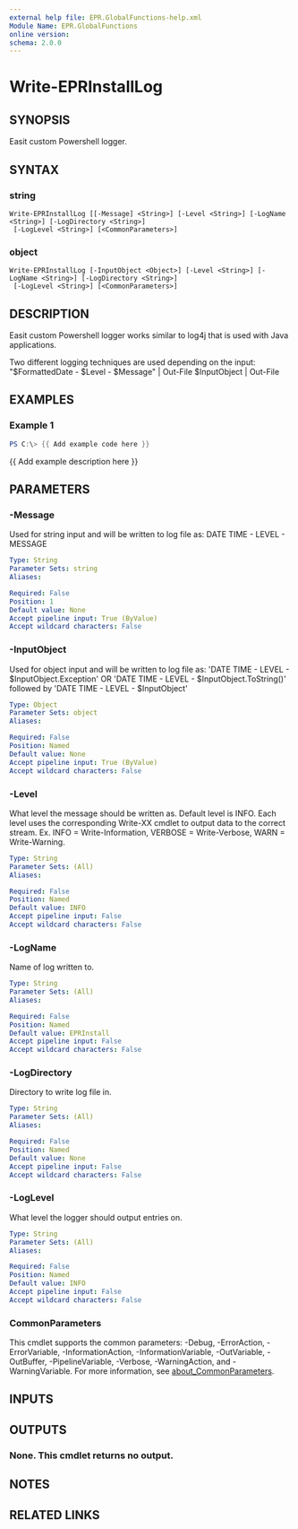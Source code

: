 ```yaml
---
external help file: EPR.GlobalFunctions-help.xml
Module Name: EPR.GlobalFunctions
online version:
schema: 2.0.0
---
```


# Write-EPRInstallLog

## SYNOPSIS
Easit custom Powershell logger.

## SYNTAX

### string
```
Write-EPRInstallLog [[-Message] <String>] [-Level <String>] [-LogName <String>] [-LogDirectory <String>]
 [-LogLevel <String>] [<CommonParameters>]
```

### object
```
Write-EPRInstallLog [-InputObject <Object>] [-Level <String>] [-LogName <String>] [-LogDirectory <String>]
 [-LogLevel <String>] [<CommonParameters>]
```

## DESCRIPTION
Easit custom Powershell logger works similar to log4j that is used with Java applications.

Two different logging techniques are used depending on the input:
"$FormattedDate - $Level - $Message" | Out-File
$InputObject | Out-File

## EXAMPLES

### Example 1
```powershell
PS C:\> {{ Add example code here }}
```

{{ Add example description here }}

## PARAMETERS

### -Message
Used for string input and will be written to log file as: DATE TIME - LEVEL - MESSAGE

```yaml
Type: String
Parameter Sets: string
Aliases:

Required: False
Position: 1
Default value: None
Accept pipeline input: True (ByValue)
Accept wildcard characters: False
```

### -InputObject
Used for object input and will be written to log file as: 'DATE TIME - LEVEL - $InputObject.Exception' OR 'DATE TIME - LEVEL - $InputObject.ToString()' followed by 'DATE TIME - LEVEL - $InputObject'

```yaml
Type: Object
Parameter Sets: object
Aliases:

Required: False
Position: Named
Default value: None
Accept pipeline input: True (ByValue)
Accept wildcard characters: False
```

### -Level
What level the message should be written as.
Default level is INFO.
Each level uses the corresponding Write-XX cmdlet to output data to the correct stream.
Ex.
INFO = Write-Information, VERBOSE = Write-Verbose, WARN = Write-Warning.

```yaml
Type: String
Parameter Sets: (All)
Aliases:

Required: False
Position: Named
Default value: INFO
Accept pipeline input: False
Accept wildcard characters: False
```

### -LogName
Name of log written to.

```yaml
Type: String
Parameter Sets: (All)
Aliases:

Required: False
Position: Named
Default value: EPRInstall
Accept pipeline input: False
Accept wildcard characters: False
```

### -LogDirectory
Directory to write log file in.

```yaml
Type: String
Parameter Sets: (All)
Aliases:

Required: False
Position: Named
Default value: None
Accept pipeline input: False
Accept wildcard characters: False
```

### -LogLevel
What level the logger should output entries on.

```yaml
Type: String
Parameter Sets: (All)
Aliases:

Required: False
Position: Named
Default value: INFO
Accept pipeline input: False
Accept wildcard characters: False
```

### CommonParameters
This cmdlet supports the common parameters: -Debug, -ErrorAction, -ErrorVariable, -InformationAction, -InformationVariable, -OutVariable, -OutBuffer, -PipelineVariable, -Verbose, -WarningAction, and -WarningVariable. For more information, see [about_CommonParameters](http://go.microsoft.com/fwlink/?LinkID=113216).

## INPUTS

## OUTPUTS

### None. This cmdlet returns no output.
## NOTES

## RELATED LINKS
